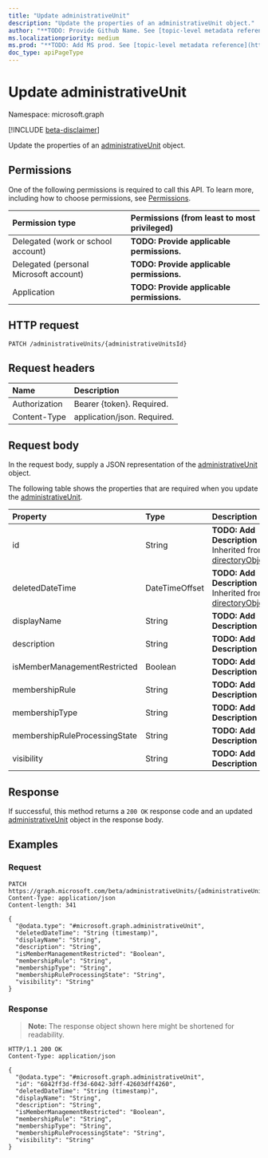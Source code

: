 ```yaml
---
title: "Update administrativeUnit"
description: "Update the properties of an administrativeUnit object."
author: "**TODO: Provide Github Name. See [topic-level metadata reference](https://msgo.azurewebsites.net/add/document/guidelines/metadata.html#topic-level-metadata)**"
ms.localizationpriority: medium
ms.prod: "**TODO: Add MS prod. See [topic-level metadata reference](https://msgo.azurewebsites.net/add/document/guidelines/metadata.html#topic-level-metadata)**"
doc_type: apiPageType
---
```


# Update administrativeUnit
Namespace: microsoft.graph

[!INCLUDE [beta-disclaimer](../../includes/beta-disclaimer.md)]

Update the properties of an [administrativeUnit](../resources/administrativeunit.md) object.

## Permissions
One of the following permissions is required to call this API. To learn more, including how to choose permissions, see [Permissions](/graph/permissions-reference).

|Permission type|Permissions (from least to most privileged)|
|:---|:---|
|Delegated (work or school account)|**TODO: Provide applicable permissions.**|
|Delegated (personal Microsoft account)|**TODO: Provide applicable permissions.**|
|Application|**TODO: Provide applicable permissions.**|

## HTTP request

<!-- {
  "blockType": "ignored"
}
-->
``` http
PATCH /administrativeUnits/{administrativeUnitsId}
```

## Request headers
|Name|Description|
|:---|:---|
|Authorization|Bearer {token}. Required.|
|Content-Type|application/json. Required.|

## Request body
In the request body, supply a JSON representation of the [administrativeUnit](../resources/administrativeunit.md) object.

The following table shows the properties that are required when you update the [administrativeUnit](../resources/administrativeunit.md).

|Property|Type|Description|
|:---|:---|:---|
|id|String|**TODO: Add Description** Inherited from [directoryObject](../resources/directoryobject.md)|
|deletedDateTime|DateTimeOffset|**TODO: Add Description** Inherited from [directoryObject](../resources/directoryobject.md)|
|displayName|String|**TODO: Add Description**|
|description|String|**TODO: Add Description**|
|isMemberManagementRestricted|Boolean|**TODO: Add Description**|
|membershipRule|String|**TODO: Add Description**|
|membershipType|String|**TODO: Add Description**|
|membershipRuleProcessingState|String|**TODO: Add Description**|
|visibility|String|**TODO: Add Description**|



## Response

If successful, this method returns a `200 OK` response code and an updated [administrativeUnit](../resources/administrativeunit.md) object in the response body.

## Examples

### Request
<!-- {
  "blockType": "request",
  "name": "update_administrativeunit"
}
-->
``` http
PATCH https://graph.microsoft.com/beta/administrativeUnits/{administrativeUnitsId}
Content-Type: application/json
Content-length: 341

{
  "@odata.type": "#microsoft.graph.administrativeUnit",
  "deletedDateTime": "String (timestamp)",
  "displayName": "String",
  "description": "String",
  "isMemberManagementRestricted": "Boolean",
  "membershipRule": "String",
  "membershipType": "String",
  "membershipRuleProcessingState": "String",
  "visibility": "String"
}
```


### Response
>**Note:** The response object shown here might be shortened for readability.
<!-- {
  "blockType": "response",
  "truncated": true
}
-->
``` http
HTTP/1.1 200 OK
Content-Type: application/json

{
  "@odata.type": "#microsoft.graph.administrativeUnit",
  "id": "6042ff3d-ff3d-6042-3dff-42603dff4260",
  "deletedDateTime": "String (timestamp)",
  "displayName": "String",
  "description": "String",
  "isMemberManagementRestricted": "Boolean",
  "membershipRule": "String",
  "membershipType": "String",
  "membershipRuleProcessingState": "String",
  "visibility": "String"
}
```

